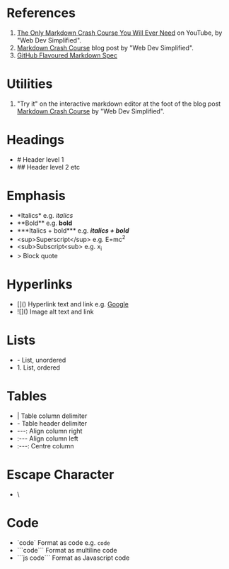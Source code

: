 # References
1. [The Only Markdown Crash Course You Will Ever Need](https://youtu.be/_PPWWRV6gbA?si=6OiUBswl8OWZmAI) on YouTube, by "Web Dev Simplified".
1. [Markdown Crash Course](https://blog.webdevsimplified.com/2023-06/markdown-crash-course/) blog post by "Web Dev Simplified".
1. [GitHub Flavoured Markdown Spec](https://github.github.com/gfm/)
# Utilities
1. "Try it" on the interactive markdown editor at the foot of the blog post [Markdown Crash Course](https://blog.webdevsimplified.com/2023-06/markdown-crash-course/) by "Web Dev Simplified".
# Headings
- \# Header level 1
- \#\# Header level 2 etc
# Emphasis
- \*Italics\* e.g. *italics*
- \*\*Bold\*\* e.g. **bold**
- \*\*\*Italics + bold\*\*\* e.g. ***italics + bold***
- \<sup\>Superscript\</sup\> e.g. E=mc<sup>2</sup>
- \<sub\>Subscript\<sub\> e.g. x<sub>i</sub>
- \> Block quote
# Hyperlinks
- \[\]\(\) Hyperlink text and link e.g. [Google](http:\\google.co.uk)
- \!\[\]\(\) Image alt text and link
# Lists
- \- List, unordered
- 1\. List, ordered
# Tables
- \| Table column delimiter
- \- Table header delimiter
- \---: Align column right
- \:--- Align column left
- \:---: Centre column
# Escape Character
- \\
# Code
- \`code\` Format as code e.g. `code`
- \`\`\`code\`\`\` Format as multiline code
- \`\`\`js code\`\`\` Format as Javascript code
